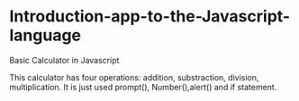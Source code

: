 # Introduction-app-to-the-Javascript-language
Basic Calculator in Javascript

This calculator has four operations: addition, substraction, division, multiplication.
It is just used prompt(), Number(),alert() and if statement. 
